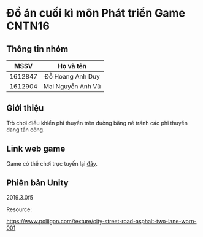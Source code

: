 # Đồ án cuối kì môn Phát triển Game CNTN16

## Thông tin nhóm
|   MSSV  |     Họ và tên     |
|:-------:|:-----------------:|
| 1612847 | Đỗ Hoàng Anh Duy  |
| 1612904 | Mai Nguyễn Anh Vũ |

## Giới thiệu
Trò chơi điều khiển phi thuyền trên đường băng né tránh các phi thuyền đang tấn công.

## Link web game
Game có thể chơi trực tuyến lại [đây](https://untitled-ufo-game.firebaseapp.com).
## Phiên bản Unity
2019.3.0f5

Resource: 

https://www.poliigon.com/texture/city-street-road-asphalt-two-lane-worn-001
